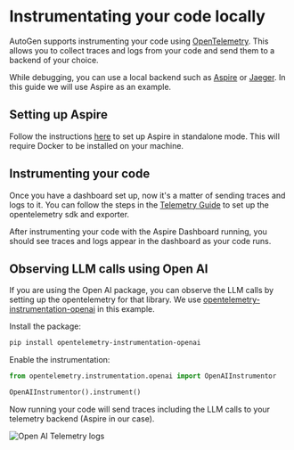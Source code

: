 # Instrumentating your code locally

AutoGen supports instrumenting your code using [OpenTelemetry](https://opentelemetry.io). This allows you to collect traces and logs from your code and send them to a backend of your choice.

While debugging, you can use a local backend such as [Aspire](https://aspiredashboard.com/) or [Jaeger](https://www.jaegertracing.io/). In this guide we will use Aspire as an example.

## Setting up Aspire

Follow the instructions [here](https://learn.microsoft.com/en-us/dotnet/aspire/fundamentals/dashboard/overview?tabs=bash#standalone-mode) to set up Aspire in standalone mode. This will require Docker to be installed on your machine.

## Instrumenting your code

Once you have a dashboard set up, now it's a matter of sending traces and logs to it. You can follow the steps in the [Telemetry Guide](../framework/telemetry.md) to set up the opentelemetry sdk and exporter.

After instrumenting your code with the Aspire Dashboard running, you should see traces and logs appear in the dashboard as your code runs.

## Observing LLM calls using Open AI

If you are using the Open AI package, you can observe the LLM calls by setting up the opentelemetry for that library. We use [opentelemetry-instrumentation-openai](https://pypi.org/project/opentelemetry-instrumentation-openai/) in this example.

Install the package:

```bash
pip install opentelemetry-instrumentation-openai
```

Enable the instrumentation:

```python
from opentelemetry.instrumentation.openai import OpenAIInstrumentor

OpenAIInstrumentor().instrument()
```

Now running your code will send traces including the LLM calls to your telemetry backend (Aspire in our case).

![Open AI Telemetry logs](../../../images/open-ai-telemetry-example.png)
